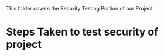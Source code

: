 This folder covers the Security Testing Portion of our Project

# Steps Taken to test security of project

